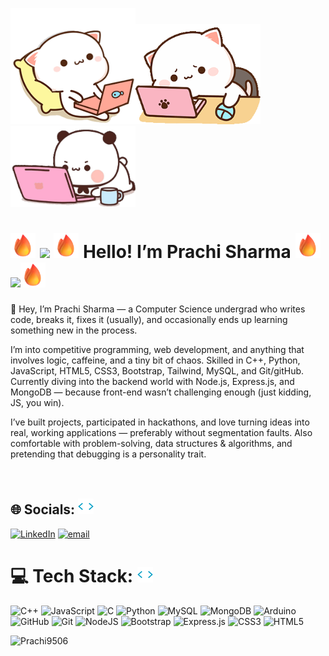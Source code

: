 <img src="216649417-9acc58df-9186-4132-ad43-819a57babb67.gif" width="200" alt="Coding GIF"><img src="lol.gif" width="200" alt="Coding GIF"><img src="hehe.gif" width="200" alt="Coding GIF">
# <img src="fire.png" width="40" alt="Coding GIF"> <img src="https://emojis.slackmojis.com/emojis/images/1531849430/4246/blob-sunglasses.gif?1531849430" width="30"/> <img src="fire.png" width="40" alt="Coding GIF"> Hello! I’m Prachi Sharma <img src="fire.png" width="40" alt="Coding GIF"><img src="https://emojis.slackmojis.com/emojis/images/1531849430/4246/blob-sunglasses.gif?1531849430" width="30"/><img src="fire.png" width="40" alt="Coding GIF">
👋 Hey, I’m Prachi Sharma — a Computer Science undergrad who writes code, breaks it, fixes it (usually), and occasionally ends up learning something new in the process.

I’m into competitive programming, web development, and anything that involves logic, caffeine, and a tiny bit of chaos.
Skilled in C++, Python, JavaScript, HTML5, CSS3, Bootstrap, Tailwind, MySQL, and Git/gitHub. Currently diving into the backend world with Node.js, Express.js, and MongoDB — because front-end wasn’t challenging enough (just kidding, JS, you win). 

I’ve built projects, participated in hackathons, and love turning ideas into real, working applications — preferably without segmentation faults.
Also comfortable with problem-solving, data structures & algorithms, and pretending that debugging is a personality trait.<br><br><br>
 
   
 ## 🌐 Socials: <img src="skills.gif" width="25" alt="Coding GIF"> 
 [![LinkedIn](https://img.shields.io/badge/LinkedIn-%230077B5.svg?logo=linkedin&logoColor=white)](https://linkedin.com/in/prachisharma95) [![email](https://img.shields.io/badge/Email-D14836?logo=gmail&logoColor=white)](mailto:prachisharma9506@gmail.com) 
 
 # 💻 Tech Stack: <img src="skills.gif" width="25" alt="Coding GIF">
 ![C++](https://img.shields.io/badge/c++-%2300599C.svg?style=for-the-badge&logo=c%2B%2B&logoColor=white) ![JavaScript](https://img.shields.io/badge/javascript-%23323330.svg?style=for-the-badge&logo=javascript&logoColor=%23F7DF1E) ![C](https://img.shields.io/badge/c-%2300599C.svg?style=for-the-badge&logo=c&logoColor=white) ![Python](https://img.shields.io/badge/python-3670A0?style=for-the-badge&logo=python&logoColor=ffdd54) ![MySQL](https://img.shields.io/badge/mysql-4479A1.svg?style=for-the-badge&logo=mysql&logoColor=white) ![MongoDB](https://img.shields.io/badge/MongoDB-%234ea94b.svg?style=for-the-badge&logo=mongodb&logoColor=white) ![Arduino](https://img.shields.io/badge/-Arduino-00979D?style=for-the-badge&logo=Arduino&logoColor=white) ![GitHub](https://img.shields.io/badge/github-%23121011.svg?style=for-the-badge&logo=github&logoColor=white) ![Git](https://img.shields.io/badge/git-%23F05033.svg?style=for-the-badge&logo=git&logoColor=white) ![NodeJS](https://img.shields.io/badge/node.js-6DA55F?style=for-the-badge&logo=node.js&logoColor=white) ![Bootstrap](https://img.shields.io/badge/bootstrap-%238511FA.svg?style=for-the-badge&logo=bootstrap&logoColor=white) ![Express.js](https://img.shields.io/badge/express.js-%23404d59.svg?style=for-the-badge&logo=express&logoColor=%2361DAFB) ![CSS3](https://img.shields.io/badge/css3-%231572B6.svg?style=for-the-badge&logo=css3&logoColor=white) ![HTML5](https://img.shields.io/badge/html5-%23E34F26.svg?style=for-the-badge&logo=html5&logoColor=white) 

<img src="https://komarev.com/ghpvc/?username=Prachi9506&label=Profile%20views&color=0e75b6&style=flat" alt="Prachi9506" />
<!-- <div align="center">
  <img src="https://github-readme-activity-graph.vercel.app/graph?username=Prachi9506&theme=tokyo-night" alt="Activity Graph" />
</div> -->
